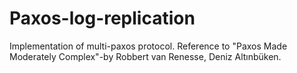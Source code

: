 # Paxos-log-replication
Implementation of multi-paxos protocol. Reference to "Paxos Made Moderately Complex"-by Robbert van Renesse, Deniz Altınbüken.
